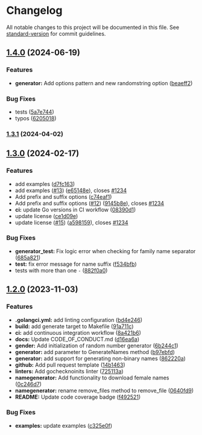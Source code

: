 # Changelog

All notable changes to this project will be documented in this file. See [standard-version](https://github.com/conventional-changelog/standard-version) for commit guidelines.

## [1.4.0](https://github.com/0x6flab/namegenerator/compare/v1.3.1...v1.4.0) (2024-06-19)


### Features

* **generator:** Add options pattern and new randomstring option ([beaeff2](https://github.com/0x6flab/namegenerator/commit/beaeff238d7c196b117b8e4814395ea657296c3d))


### Bug Fixes

* tests ([5a7e744](https://github.com/0x6flab/namegenerator/commit/5a7e7442e27a82ef559a9594af788efb1446a3f2))
* typos ([6205018](https://github.com/0x6flab/namegenerator/commit/620501834ee47457e5421f4c3d36374df4290c28))

### [1.3.1](https://github.com/0x6flab/namegenerator/compare/v1.3.0...v1.3.1) (2024-04-02)

## [1.3.0](https://github.com/0x6flab/namegenerator/compare/v1.2.0...v1.3.0) (2024-02-17)


### Features

* add examples ([d7fc163](https://github.com/0x6flab/namegenerator/commit/d7fc163e08ec9f8ab1d8d8da1a66f664eb5579dc))
* add examples ([#13](https://github.com/0x6flab/namegenerator/issues/13)) ([e65148e](https://github.com/0x6flab/namegenerator/commit/e65148e220396a1894d6e58b092c1bc02337eb96)), closes [#1234](https://github.com/0x6flab/namegenerator/issues/1234)
* Add prefix and suffix options ([c74eaf1](https://github.com/0x6flab/namegenerator/commit/c74eaf1cb89a639ccde611355f8588d19ee077ca))
* Add prefix and suffix options ([#12](https://github.com/0x6flab/namegenerator/issues/12)) ([9145b8e](https://github.com/0x6flab/namegenerator/commit/9145b8e8bfe078b261dc57a377ae2628d047fee8)), closes [#1234](https://github.com/0x6flab/namegenerator/issues/1234)
* **ci:** update Go versions in CI workflow ([08390d1](https://github.com/0x6flab/namegenerator/commit/08390d10320584b16eab778e315ef13e41336f16))
* update license ([ce1d09e](https://github.com/0x6flab/namegenerator/commit/ce1d09efa59b77da1ec70bbcd3b05f2070f3af8a))
* update license ([#15](https://github.com/0x6flab/namegenerator/issues/15)) ([a598159](https://github.com/0x6flab/namegenerator/commit/a598159d8697d42e5ea6b778413edf0f74b1f4c7)), closes [#1234](https://github.com/0x6flab/namegenerator/issues/1234)


### Bug Fixes

* **generator_test:** Fix logic error when checking for family name separator ([685a821](https://github.com/0x6flab/namegenerator/commit/685a82147e156ff4b76b785375c2d9094628048f))
* **test:** fix error message for name suffix ([f534bfb](https://github.com/0x6flab/namegenerator/commit/f534bfb7d0f728cec88f6345757d7f30c9a7c889))
* tests with more than one `-` ([882f0a0](https://github.com/0x6flab/namegenerator/commit/882f0a01136d77fce0866aff37f8a1eaed493994))

## [1.2.0](https://github.com/0x6flab/namegenerator/compare/v1.1.0...v1.2.0) (2023-11-03)


### Features

* **.golangci.yml:** add linting configuration ([bd4e246](https://github.com/0x6flab/namegenerator/commit/bd4e246bb5299b192565dea35b06c9d6de5df0df))
* **build:** add generate target to Makefile ([91a711c](https://github.com/0x6flab/namegenerator/commit/91a711cdda20c63c4804b010c5ffbdce25075a1b))
* **ci:** add continuous integration workflow ([8a421b6](https://github.com/0x6flab/namegenerator/commit/8a421b6f9e11725835f7f98e7fa60b9321029f53))
* **docs:** Update CODE_OF_CONDUCT.md ([d16ea6a](https://github.com/0x6flab/namegenerator/commit/d16ea6a6bf2a90b56c73812c317ed764f54d6576))
* **gender:** Add initialization of random number generator ([6b244c1](https://github.com/0x6flab/namegenerator/commit/6b244c1f7ce446213efa0e2436e6b4e3cc86034f))
* **generator:** add parameter to GenerateNames method ([b97ebfd](https://github.com/0x6flab/namegenerator/commit/b97ebfddf21aba8baf7b6abf6d2c7d1e7364f019))
* **generator:** add support for generating non-binary names ([862220a](https://github.com/0x6flab/namegenerator/commit/862220a2eee62eee02dbd4291732bec066189751))
* **github:** Add pull request template ([14b1463](https://github.com/0x6flab/namegenerator/commit/14b1463fd1b492f17e890211cbd9b702d3e6f9e1))
* **linters:** Add gochecknoinits linter ([725113a](https://github.com/0x6flab/namegenerator/commit/725113acc4134fbe8753390751962e65f90da1b7))
* **namegenerator:** Add functionality to download female names ([0c246d7](https://github.com/0x6flab/namegenerator/commit/0c246d76e6da6909d859b0dbdb2278be156bd208))
* **namegenerator:** rename remove_files method to remove_file ([0640fd9](https://github.com/0x6flab/namegenerator/commit/0640fd9a583d646f3349341dfe6a9d3b36a7902a))
* **README:** Update code coverage badge ([f492521](https://github.com/0x6flab/namegenerator/commit/f492521b7dfb7663ad1b2f52e6eb69bc009beb9c))


### Bug Fixes

* **examples:** update examples ([c325e0f](https://github.com/0x6flab/namegenerator/commit/c325e0f3ab1e104865c4f0f0b2de49d2e5029a7b))
